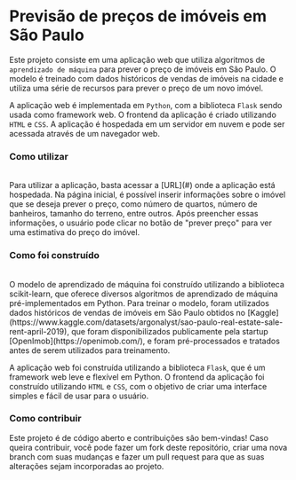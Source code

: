 # Previsão de preços de imóveis em São Paulo

Este projeto consiste em uma aplicação web que utiliza algoritmos de `aprendizado de máquina` para prever o preço de imóveis em São Paulo. O modelo é treinado com dados históricos de vendas de imóveis na cidade e utiliza uma série de recursos para prever o preço de um novo imóvel.

A aplicação web é implementada em `Python`, com a biblioteca `Flask` sendo usada como framework web. O frontend da aplicação é criado utilizando `HTML` e `CSS`. A aplicação é hospedada em um servidor em nuvem e pode ser acessada através de um navegador web.
<br>

### Como utilizar
<br>
Para utilizar a aplicação, basta acessar a [URL](#) onde a aplicação está hospedada. Na página inicial, é possível inserir informações sobre o imóvel que se deseja prever o preço, como número de quartos, número de banheiros, tamanho do terreno, entre outros. Após preencher essas informações, o usuário pode clicar no botão de "prever preço" para ver uma estimativa do preço do imóvel.
<br>

### Como foi construído
<br>
O modelo de aprendizado de máquina foi construído utilizando a biblioteca scikit-learn, que oferece diversos algoritmos de aprendizado de máquina pré-implementados em Python. Para treinar o modelo, foram utilizados dados históricos de vendas de imóveis em São Paulo obtidos no [Kaggle](https://www.kaggle.com/datasets/argonalyst/sao-paulo-real-estate-sale-rent-april-2019), que foram disponibilizados publicamente pela startup [OpenImob](https://openimob.com/), e foram pré-processados e tratados antes de serem utilizados para treinamento.

A aplicação web foi construída utilizando a biblioteca `Flask`, que é um framework web leve e flexível em Python. O frontend da aplicação foi construído utilizando `HTML` e `CSS`, com o objetivo de criar uma interface simples e fácil de usar para o usuário.
<br>

### Como contribuir

Este projeto é de código aberto e contribuições são bem-vindas! Caso queira contribuir, você pode fazer um fork deste repositório, criar uma nova branch com suas mudanças e fazer um pull request para que as suas alterações sejam incorporadas ao projeto.



